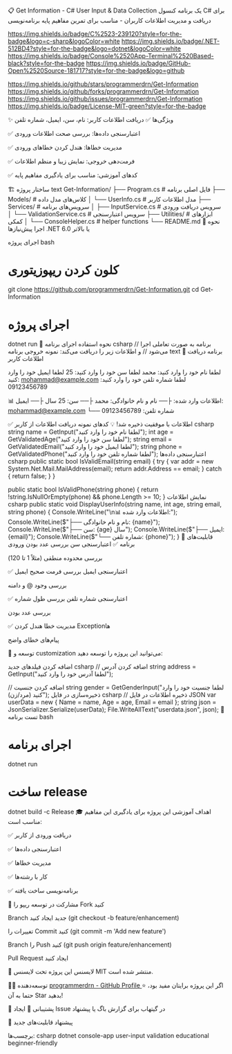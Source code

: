 📋 Get Information - C# User Input & Data Collection
یک برنامه کنسول C# برای دریافت و مدیریت اطلاعات کاربران - مناسب برای تمرین مفاهیم پایه برنامه‌نویسی

https://img.shields.io/badge/C%2523-239120?style=for-the-badge&logo=c-sharp&logoColor=white
https://img.shields.io/badge/.NET-512BD4?style=for-the-badge&logo=dotnet&logoColor=white
https://img.shields.io/badge/Console%2520App-Terminal%2520Based-black?style=for-the-badge
https://img.shields.io/badge/GitHub-Open%2520Source-181717?style=for-the-badge&logo=github

https://img.shields.io/github/stars/programmerdrn/Get-Information
https://img.shields.io/github/forks/programmerdrn/Get-Information
https://img.shields.io/github/issues/programmerdrn/Get-Information
https://img.shields.io/badge/License-MIT-green?style=for-the-badge



✨ ویژگی‌ها
✅ دریافت اطلاعات کاربر: نام، سن، ایمیل، شماره تلفن

✅ اعتبارسنجی داده‌ها: بررسی صحت اطلاعات ورودی

✅ مدیریت خطاها: هندل کردن خطاهای ورودی

✅ فرمت‌دهی خروجی: نمایش زیبا و منظم اطلاعات

✅ کدهای آموزشی: مناسب برای یادگیری مفاهیم پایه

🏗️ ساختار پروژه
text
Get-Information/
├── Program.cs                 # فایل اصلی برنامه
├── Models/                    # کلاس‌های مدل داده
│   └── UserInfo.cs           # مدل اطلاعات کاربر
├── Services/                  # سرویس‌های برنامه
│   ├── InputService.cs       # سرویس دریافت ورودی
│   └── ValidationService.cs  # سرویس اعتبارسنجی
├── Utilities/                 # ابزارهای کمکی
│   └── ConsoleHelper.cs      # helper functions
└── README.md
🚀 نحوه اجرا
پیش‌نیازها
.NET 6.0 یا بالاتر

اجرای پروژه
bash
# کلون کردن ریپوزیتوری
git clone https://github.com/programmerdrn/Get-Information.git
cd Get-Information

# اجرای پروژه
dotnet run
📝 نحوه استفاده
اجرای برنامه
csharp
// برنامه به صورت تعاملی اجرا می‌شود
// و اطلاعات زیر را دریافت می‌کند:
نمونه خروجی برنامه
text
🎯 برنامه دریافت اطلاعات کاربر

لطفا نام خود را وارد کنید: محمد
لطفا سن خود را وارد کنید: 25
لطفا ایمیل خود را وارد کنید: mohammad@example.com
لطفا شماره تلفن خود را وارد کنید: 09123456789

📊 اطلاعات وارد شده:
├── نام و نام خانوادگی: محمد
├── سن: 25 سال
├── ایمیل: mohammad@example.com
└── شماره تلفن: 09123456789

✅ اطلاعات با موفقیت ذخیره شد!
💡 کدهای نمونه
دریافت اطلاعات از کاربر
csharp
string name = GetInput("لطفا نام خود را وارد کنید");
int age = GetValidatedAge("لطفا سن خود را وارد کنید");
string email = GetValidatedEmail("لطفا ایمیل خود را وارد کنید");
string phone = GetValidatedPhone("لطفا شماره تلفن خود را وارد کنید");
اعتبارسنجی داده‌ها
csharp
public static bool IsValidEmail(string email)
{
    try
    {
        var addr = new System.Net.Mail.MailAddress(email);
        return addr.Address == email;
    }
    catch
    {
        return false;
    }
}

public static bool IsValidPhone(string phone)
{
    return !string.IsNullOrEmpty(phone) && phone.Length >= 10;
}
نمایش اطلاعات
csharp
public static void DisplayUserInfo(string name, int age, string email, string phone)
{
    Console.WriteLine("\n📊 اطلاعات وارد شده:");
    Console.WriteLine($"├── نام و نام خانوادگی: {name}");
    Console.WriteLine($"├── سن: {age} سال");
    Console.WriteLine($"├── ایمیل: {email}");
    Console.WriteLine($"└── شماره تلفن: {phone}");
}
🎯 قابلیت‌های برنامه
✅ اعتبارسنجی سن
بررسی عدد بودن ورودی

بررسی محدوده منطقی (مثلاً 1 تا 120)

✅ اعتبارسنجی ایمیل
بررسی فرمت صحیح ایمیل

بررسی وجود @ و دامنه

✅ اعتبارسنجی شماره تلفن
بررسی طول شماره

بررسی عدد بودن

✅ مدیریت خطا
هندل کردن Exceptionها

پیام‌های خطای واضح

🔧 توسعه و customization
می‌توانید این پروژه را توسعه دهید:

اضافه کردن فیلدهای جدید
csharp
// اضافه کردن آدرس
string address = GetInput("لطفا آدرس خود را وارد کنید");

// اضافه کردن جنسیت
string gender = GetGenderInput("لطفا جنسیت خود را وارد کنید (مرد/زن)");
ذخیره‌سازی در فایل
csharp
// ذخیره اطلاعات در فایل JSON
var userData = new { Name = name, Age = age, Email = email };
string json = JsonSerializer.Serialize(userData);
File.WriteAllText("userdata.json", json);
🧪 تست برنامه
bash
# اجرای برنامه
dotnet run

# ساخت release
dotnet build -c Release
🎓 اهداف آموزشی
این پروژه برای یادگیری این مفاهیم مناسب است:

✅ دریافت ورودی از کاربر

✅ اعتبارسنجی داده‌ها

✅ مدیریت خطاها

✅ کار با رشته‌ها

✅ برنامه‌نویسی ساخت یافته

🤝 مشارکت در توسعه
ریپو را Fork کنید

Branch جدید ایجاد کنید (git checkout -b feature/enhancement)

تغییرات را Commit کنید (git commit -m 'Add new feature')

Branch را Push کنید (git push origin feature/enhancement)

Pull Request ایجاد کنید

📄 لایسنس
این پروژه تحت لایسنس MIT منتشر شده است.

👨‍💻 توسعه‌دهنده
[programmerdrn - GitHub Profile
](https://github.com/programmerdrn)
⭐ اگر این پروژه برایتان مفید بود، حتما به آن Star بدهید!

💬 پشتیبانی
📧 ایجاد Issue در گیتهاب برای گزارش باگ یا پیشنهاد

🔄 پیشنهاد قابلیت‌های جدید

برچسب‌ها: csharp dotnet console-app user-input validation educational beginner-friendly
